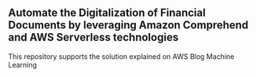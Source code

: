 ## Automate the Digitalization of Financial Documents by leveraging Amazon Comprehend and AWS Serverless technologies

This repository supports the solution explained on AWS Blog Machine Learning